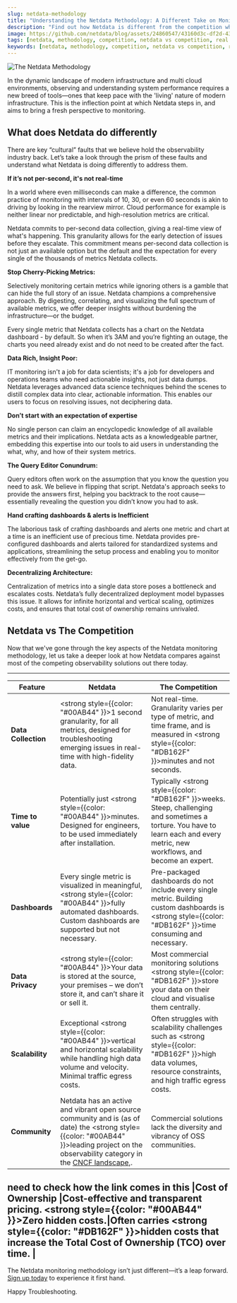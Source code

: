 ```yaml
---
slug: netdata-methodology
title: "Understanding the Netdata Methodology: A Different Take on Monitoring"
description: "Find out how Netdata is different from the competition when it comes to the monitoring methodology and philosophy"
image: https://github.com/netdata/blog/assets/24860547/43160d3c-df2d-436a-84ad-564a0465df5a
tags: [netdata, methodology, competition, netdata vs competition, real time]
keywords: [netdata, methodology, competition, netdata vs competition, real time]
---
```

![The Netdata Methodology](https://github.com/netdata/blog/assets/24860547/43160d3c-df2d-436a-84ad-564a0465df5a)

In the dynamic landscape of modern infrastructure and multi cloud environments, observing and understanding system performance requires a new breed of tools—ones that keep pace with the 'living' nature of modern infrastructure. This is the inflection point at which Netdata steps in, and aims to bring a fresh perspective to monitoring.

<!--truncate-->

## What does Netdata do differently

There are key “cultural” faults that we believe hold the observability industry back. Let’s take a look through the prism of these faults and understand what Netdata is doing differently to address them.

**If it’s not per-second, it's not real-time**

In a world where even milliseconds can make a difference, the common practice of monitoring with intervals of 10, 30, or even 60 seconds is akin to driving by looking in the rearview mirror. Cloud performance for example is neither linear nor predictable, and high-resolution metrics are critical. 

Netdata commits to per-second data collection, giving a real-time view of what's happening. This granularity allows for the early detection of issues before they escalate. This commitment means per-second data collection is not just an available option but the default and the expectation for every single of the thousands of metrics Netdata collects. 

**Stop Cherry-Picking Metrics:**

Selectively monitoring certain metrics while ignoring others is a gamble that can hide the full story of an issue. Netdata champions a comprehensive approach. By digesting, correlating, and visualizing the full spectrum of available metrics, we offer deeper insights without burdening the infrastructure—or the budget.

Every single metric that Netdata collects has a chart on the Netdata dashboard - by default. So when it’s 3AM and you’re fighting an outage, the charts you need already exist and do not need to be created after the fact.

**Data Rich, Insight Poor:**

IT monitoring isn't a job for data scientists; it's a job for developers and operations teams who need actionable insights, not just data dumps. Netdata leverages advanced data science techniques behind the scenes to distill complex data into clear, actionable information. This enables our users to focus on resolving issues, not deciphering data.

**Don’t start with an expectation of expertise**

No single person can claim an encyclopedic knowledge of all available metrics and their implications. Netdata acts as a knowledgeable partner, embedding this expertise into our tools to aid users in understanding the what, why, and how of their system metrics.

**The Query Editor Conundrum:**

Query editors often work on the assumption that you know the question you need to ask. We believe in flipping that script. Netdata's approach seeks to provide the answers first, helping you backtrack to the root cause—essentially revealing the question you didn’t know you had to ask.

**Hand crafting dashboards & alerts is Inefficient**

The laborious task of crafting dashboards and alerts one metric and chart at a time is an inefficient use of precious time. Netdata provides pre-configured dashboards and alerts tailored for standardized systems and applications, streamlining the setup process and enabling you to monitor effectively from the get-go.

**Decentralizing Architecture:**

Centralization of metrics into a single data store poses a bottleneck and escalates costs. Netdata’s fully decentralized deployment model bypasses this issue. It allows for infinite horizontal and vertical scaling, optimizes costs, and ensures that total cost of ownership remains unrivaled.

## Netdata vs The Competition

Now that we've gone through the key aspects of the Netdata monitoring methodology, let us take a deeper look at how Netdata compares against most of the competing observability solutions out there today.

---
|Feature                 | Netdata                                                                	| The Competition     	|
|------------------------|--------------------------------------------------------------------------------------------------------------------|-----------------------------------------------------------------------------------------------------------------|
|**Data Collection**         |<strong style={{color: "#00AB44" }}>1 second granularity</strong>, for all metrics, designed for troubleshooting emerging issues in real-time with high-fidelity data.|Not real-time. Granularity varies per type of metric, and time frame, and is measured in <strong style={{color: "#DB162F" }}>minutes and not seconds</strong>.|
|**Time to value**           |Potentially just <strong style={{color: "#00AB44" }}>minutes</strong>. Designed for engineers, to be used immediately after installation.|Typically <strong style={{color: "#DB162F" }}>weeks</strong>. Steep, challenging and sometimes a torture. You have to learn each and every metric, new workflows, and become an expert.|
|**Dashboards**              |Every single metric is visualized in meaningful, <strong style={{color: "#00AB44" }}>fully automated dashboards</strong>. Custom dashboards are supported but not necessary. |Pre-packaged dashboards do not include every single metric. Building custom dashboards is <strong style={{color: "#DB162F" }}>time consuming</strong> and necessary.|
|**Data Privacy**            |<strong style={{color: "#00AB44" }}>Your data is stored at the source, your premises</strong> – we don’t store it, and can’t share it or sell it.|Most commercial monitoring solutions <strong style={{color: "#DB162F" }}>store your data on their cloud</strong> and visualise them centrally.|
|**Scalability**             |Exceptional <strong style={{color: "#00AB44" }}>vertical and horizontal scalability</strong> while handling high data volume and velocity. Minimal traffic egress costs.|Often struggles with scalability challenges such as <strong style={{color: "#DB162F" }}>high data volumes, resource constraints, and high traffic egress costs</strong>.|
|**Community**               |Netdata has an active and vibrant open source community and is (as of date) the <strong style={{color: "#00AB44" }}>leading project on the observability category in the [CNCF landscape](https://landscape.cncf.io/card-mode?category=observability-and-analysis&grouping=no&sort=stars),</strong>.| Commercial solutions lack the diversity and vibrancy of OSS communities.|

need to check how the link comes in this
|**Cost of Ownership**       |Cost-effective and transparent pricing. <strong style={{color: "#00AB44" }}>Zero hidden costs</strong>.|Often carries <strong style={{color: "#DB162F" }}>hidden costs that increase the Total Cost of Ownership (TCO)</strong> over time. |
---

The Netdata monitoring methodology isn’t just different—it’s a leap forward. [Sign up today](https://app.netdata.cloud/) to experience it first hand.

Happy Troubleshooting.

